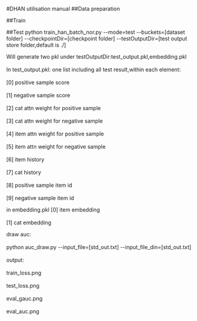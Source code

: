 #DHAN utilisation manual
##Data preparation

##Train

##Test
python train_han_batch_nor.py --mode=test --buckets=[dataset folder] --checkpointDir=[checkpoint folder] --testOutputDir=[test output store folder,default is ./]<br> 

Will generate two pkl under testOutputDir:test_output.pkl,embedding.pkl <br>  
In test_output.pkl: one list including all test result,within each element:<br>  
[0] positive sample score<br>  
[1] negative sample score<br>  
[2] cat attn weight for positive sample<br>  
[3] cat attn weight for negative sample<br>  
[4] item attn weight for positive sample<br>  
[5] item attn weight for negative sample<br>  
[6] item history<br>  
[7] cat history<br>  
[8] positive sample item id<br>  
[9] negative sample item id<br>  

in embedding.pkl
[0] item embedding<br>  
[1] cat embedding<br>  


draw auc:<br>  
python auc_draw.py --input_file=[std_out.txt] --input_file_din=[std_out.txt]<br>  
output:<br>  
train_loss.png<br>  
test_loss.png<br>  
eval_gauc.png<br>  
eval_auc.png<br>  
